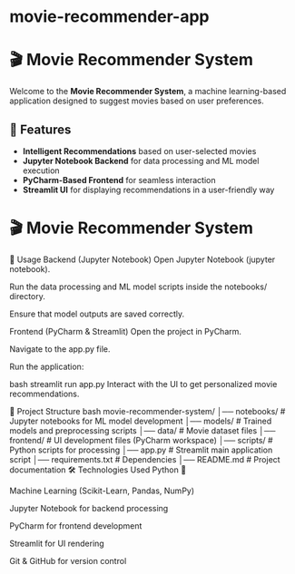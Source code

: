 # movie-recommender-app
# 🎬 Movie Recommender System

Welcome to the **Movie Recommender System**, a machine learning-based application designed to suggest movies based on user preferences.

## 🚀 Features

- **Intelligent Recommendations** based on user-selected movies
- **Jupyter Notebook Backend** for data processing and ML model execution
- **PyCharm-Based Frontend** for seamless interaction
- **Streamlit UI** for displaying recommendations in a user-friendly way
# 🎬 Movie Recommender System
🔧 Usage
Backend (Jupyter Notebook)
Open Jupyter Notebook (jupyter notebook).

Run the data processing and ML model scripts inside the notebooks/ directory.

Ensure that model outputs are saved correctly.

Frontend (PyCharm & Streamlit)
Open the project in PyCharm.

Navigate to the app.py file.

Run the application:

bash
streamlit run app.py
Interact with the UI to get personalized movie recommendations.

📂 Project Structure
bash
movie-recommender-system/
│── notebooks/          # Jupyter notebooks for ML model development
│── models/             # Trained models and preprocessing scripts
│── data/               # Movie dataset files
│── frontend/           # UI development files (PyCharm workspace)
│── scripts/            # Python scripts for processing
│── app.py              # Streamlit main application script
│── requirements.txt    # Dependencies
│── README.md           # Project documentation
🛠 Technologies Used
Python 🐍

Machine Learning (Scikit-Learn, Pandas, NumPy)

Jupyter Notebook for backend processing

PyCharm for frontend development

Streamlit for UI rendering

Git & GitHub for version control
